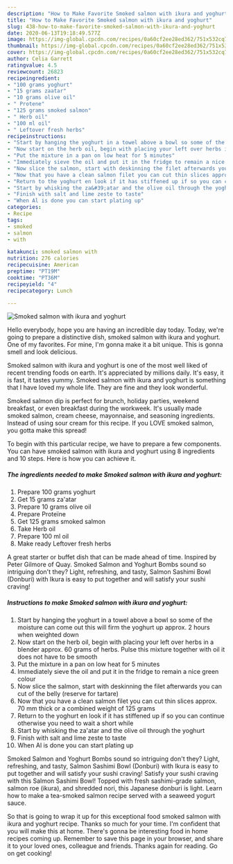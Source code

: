 ```yaml
---
description: "How to Make Favorite Smoked salmon with ikura and yoghurt"
title: "How to Make Favorite Smoked salmon with ikura and yoghurt"
slug: 438-how-to-make-favorite-smoked-salmon-with-ikura-and-yoghurt
date: 2020-06-13T19:18:49.577Z
image: https://img-global.cpcdn.com/recipes/0a60cf2ee28ed362/751x532cq70/smoked-salmon-with-ikura-and-yoghurt-recipe-main-photo.jpg
thumbnail: https://img-global.cpcdn.com/recipes/0a60cf2ee28ed362/751x532cq70/smoked-salmon-with-ikura-and-yoghurt-recipe-main-photo.jpg
cover: https://img-global.cpcdn.com/recipes/0a60cf2ee28ed362/751x532cq70/smoked-salmon-with-ikura-and-yoghurt-recipe-main-photo.jpg
author: Celia Garrett
ratingvalue: 4.5
reviewcount: 26823
recipeingredient:
- "100 grams yoghurt"
- "15 grams zaatar"
- "10 grams olive oil"
- " Protene"
- "125 grams smoked salmon"
- " Herb oil"
- "100 ml oil"
- " Leftover fresh herbs"
recipeinstructions:
- "Start by hanging the yoghurt in a towel above a bowl so some of the moisture can come out this will firm the yoghurt up approx. 2 hours when weighted down"
- "Now start on the herb oil, begin with placing your left over herbs in a blender approx. 60 grams of herbs. Pulse this mixture together with oil it does not have to be smooth"
- "Put the mixture in a pan on low heat for 5 minutes"
- "Immediately sieve the oil and put it in the fridge to remain a nice green colour"
- "Now slice the salmon, start with deskinning the filet afterwards you can cut of the belly (reserve for tartare)"
- "Now that you have a clean salmon filet you can cut thin slices approx. 70 mm thick or a combined weight of 125 grams"
- "Return to the yoghurt en look if it has stiffened up if so you can continue otherwise you need to wait a short while"
- "Start by whisking the za&#39;atar and the olive oil through the yoghurt"
- "Finish with salt and lime zeste to taste"
- "When Al is done you can start plating up"
categories:
- Recipe
tags:
- smoked
- salmon
- with

katakunci: smoked salmon with 
nutrition: 276 calories
recipecuisine: American
preptime: "PT19M"
cooktime: "PT36M"
recipeyield: "4"
recipecategory: Lunch

---
```



![Smoked salmon with ikura and yoghurt](https://img-global.cpcdn.com/recipes/0a60cf2ee28ed362/751x532cq70/smoked-salmon-with-ikura-and-yoghurt-recipe-main-photo.jpg)

Hello everybody, hope you are having an incredible day today. Today, we're going to prepare a distinctive dish, smoked salmon with ikura and yoghurt. One of my favorites. For mine, I'm gonna make it a bit unique. This is gonna smell and look delicious.

Smoked salmon with ikura and yoghurt is one of the most well liked of recent trending foods on earth. It's appreciated by millions daily. It's easy, it is fast, it tastes yummy. Smoked salmon with ikura and yoghurt is something that I have loved my whole life. They are fine and they look wonderful.

Smoked salmon dip is perfect for brunch, holiday parties, weekend breakfast, or even breakfast during the workweek. It&#39;s usually made smoked salmon, cream cheese, mayonnaise, and seasoning ingredients. Instead of using sour cream for this recipe. If you LOVE smoked salmon, you gotta make this spread!


To begin with this particular recipe, we have to prepare a few components. You can have smoked salmon with ikura and yoghurt using 8 ingredients and 10 steps. Here is how you can achieve it.

<!--inarticleads1-->

##### The ingredients needed to make Smoked salmon with ikura and yoghurt:

1. Prepare 100 grams yoghurt
1. Get 15 grams za&#39;atar
1. Prepare 10 grams olive oil
1. Prepare  Proteïne
1. Get 125 grams smoked salmon
1. Take  Herb oil
1. Prepare 100 ml oil
1. Make ready  Leftover fresh herbs


A great starter or buffet dish that can be made ahead of time. Inspired by Peter Gilmore of Quay. Smoked Salmon and Yoghurt Bombs sound so intriguing don&#39;t they? Light, refreshing, and tasty, Salmon Sashimi Bowl (Donburi) with Ikura is easy to put together and will satisfy your sushi craving! 

<!--inarticleads2-->

##### Instructions to make Smoked salmon with ikura and yoghurt:

1. Start by hanging the yoghurt in a towel above a bowl so some of the moisture can come out this will firm the yoghurt up approx. 2 hours when weighted down
1. Now start on the herb oil, begin with placing your left over herbs in a blender approx. 60 grams of herbs. Pulse this mixture together with oil it does not have to be smooth
1. Put the mixture in a pan on low heat for 5 minutes
1. Immediately sieve the oil and put it in the fridge to remain a nice green colour
1. Now slice the salmon, start with deskinning the filet afterwards you can cut of the belly (reserve for tartare)
1. Now that you have a clean salmon filet you can cut thin slices approx. 70 mm thick or a combined weight of 125 grams
1. Return to the yoghurt en look if it has stiffened up if so you can continue otherwise you need to wait a short while
1. Start by whisking the za&#39;atar and the olive oil through the yoghurt
1. Finish with salt and lime zeste to taste
1. When Al is done you can start plating up


Smoked Salmon and Yoghurt Bombs sound so intriguing don&#39;t they? Light, refreshing, and tasty, Salmon Sashimi Bowl (Donburi) with Ikura is easy to put together and will satisfy your sushi craving! Satisfy your sushi craving with this Salmon Sashimi Bowl! Topped with fresh sashimi-grade salmon, salmon roe (ikura), and shredded nori, this Japanese donburi is light. Learn how to make a tea-smoked salmon recipe served with a seaweed yogurt sauce. 

So that is going to wrap it up for this exceptional food smoked salmon with ikura and yoghurt recipe. Thanks so much for your time. I'm confident that you will make this at home. There's gonna be interesting food in home recipes coming up. Remember to save this page in your browser, and share it to your loved ones, colleague and friends. Thanks again for reading. Go on get cooking!
